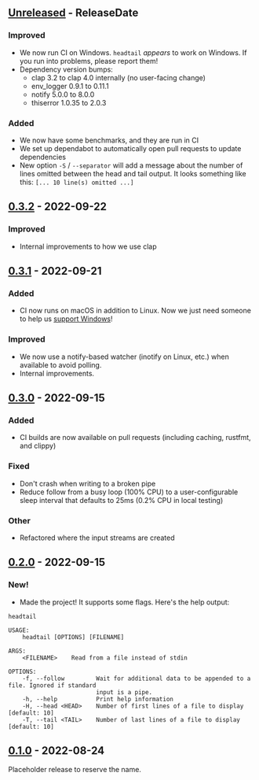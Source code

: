 <!-- next-header -->
## [Unreleased] - ReleaseDate

### Improved

- We now run CI on Windows. `headtail` _appears_ to work on Windows. If you run into problems, please report them!
- Dependency version bumps:
  - clap 3.2 to clap 4.0 internally (no user-facing change)
  - env_logger 0.9.1 to 0.11.1
  - notify 5.0.0 to 8.0.0
  - thiserror 1.0.35 to 2.0.3

### Added

- We now have some benchmarks, and they are run in CI
- We set up dependabot to automatically open pull requests to update dependencies
- New option `-S` / `--separator` will add a message about the number of lines omitted between the head and tail output. It looks something like this: `[... 10 line(s) omitted ...]`

## [0.3.2] - 2022-09-22

### Improved

- Internal improvements to how we use clap

## [0.3.1] - 2022-09-21

### Added

- CI now runs on macOS in addition to Linux. Now we just need someone to help us [support Windows](https://github.com/CleanCut/headtail/issues/21)!

### Improved

- We now use a notify-based watcher (inotify on Linux, etc.) when available to avoid polling.
- Internal improvements.

## [0.3.0] - 2022-09-15

### Added

- CI builds are now available on pull requests (including caching, rustfmt, and clippy)

### Fixed

- Don't crash when writing to a broken pipe
- Reduce follow from a busy loop (100% CPU) to a user-configurable sleep interval that defaults to 25ms (0.2% CPU in local testing)

### Other

- Refactored where the input streams are created


## [0.2.0] - 2022-09-15

### New!

- Made the project! It supports some flags. Here's the help output:

```
headtail 

USAGE:
    headtail [OPTIONS] [FILENAME]

ARGS:
    <FILENAME>    Read from a file instead of stdin

OPTIONS:
    -f, --follow         Wait for additional data to be appended to a file. Ignored if standard
                         input is a pipe.
    -h, --help           Print help information
    -H, --head <HEAD>    Number of first lines of a file to display [default: 10]
    -T, --tail <TAIL>    Number of last lines of a file to display [default: 10]
```

## [0.1.0] - 2022-08-24

Placeholder release to reserve the name.

<!-- next-url -->
[Unreleased]: https://github.com/CleanCut/headtail/compare/v0.3.2...HEAD
[0.3.2]: https://github.com/CleanCut/headtail/compare/v0.3.1...v0.3.2
[0.3.1]: https://github.com/CleanCut/headtail/compare/v0.3.0...v0.3.1
[0.3.0]: https://github.com/CleanCut/headtail/compare/v0.2.0...v0.3.0
[0.2.0]: https://github.com/CleanCut/headtail/compare/v0.1.0...v0.2.0
[0.1.0]: https://github.com/CleanCut/headtail/compare/v0.0.0...v0.1.0
